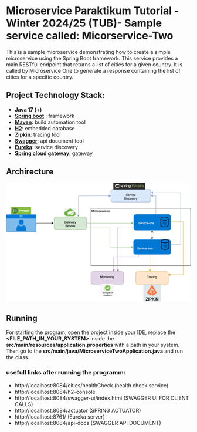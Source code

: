 # Microservice Paraktikum Tutorial -Winter 2024/25 (TUB)- Sample service called: Micorservice-Two

This is a sample microservice demonstrating how to create a simple microservice using the Spring Boot framework. This service provides a main RESTful endpoint that returns a list of cities for a given country. It is called by Microservice One to generate a response containing the list of cities for a specific country.

## Project Technology Stack:

- **Java 17 (+)**
- [**Spring boot**](https://spring.io/projects/spring-boot) : framework
- [**Maven**](https://maven.apache.org/): build automation tool 
- [**H2**](https://www.h2database.com/html/main.html): embedded database
- [**Zipkin**](https://zipkin.io/pages/quickstart.html): tracing tool 
- [**Swagger**](https://swagger.io/tools/swagger-ui/): api document tool
- [**Eureka**](https://cloud.spring.io/spring-cloud-netflix/reference/html/): service discovery
- [**Spring cloud gateway**](https://spring.io/projects/spring-cloud-gateway): gateway

## Archirecture
![Architecture Diagram](Microservice-Application-Arch.png)

## Running

For starting the program, open the project inside your IDE, replace the **<FILE_PATH_IN_YOUR_SYSTEM>** inside the **src/main/resources/application.properties** with a path in your system. Then go to the **src/main/java/MicroserviceTwoApplication.java** and run the class.

### usefull links after running the programm:

- http://localhost:8084/cities/healthCheck (health check service)
- http://localhost:8084/h2-console
- http://localhost:8084/swagger-ui/index.html (SWAGGER UI FOR CLIENT CALLS)
- http://localhost:8084/actuator (SPRING ACTUATOR)
- http://localhost:8761/ (Eureka server)
- http://localhost:8084/api-docs (SWAGGER API DOCUMENT)
  

